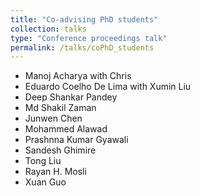 ```yaml
---
title: "Co-advising PhD students"
collection: talks
type: "Conference proceedings talk"
permalink: /talks/coPhD_students
---
```


* Manoj Acharya with Chris 
* Eduardo Coelho De Lima with Xumin Liu
* Deep Shankar Pandey
* Md Shakil Zaman
* Junwen Chen
* Mohammed Alawad
* Prashnna Kumar Gyawali
* Sandesh Ghimire
* Tong Liu
* Rayan H. Mosli
* Xuan Guo
